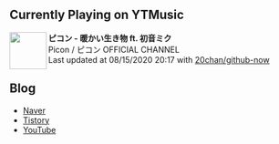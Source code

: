 ## Currently Playing on YTMusic

[<img align="left" height="65" src="https://i.ytimg.com/vi/btjFVLcZHL8/sddefault.jpg?sqp=-oaymwEWCJADEOEBIAQqCghqEJQEGHgg6AJIWg&rs">](https://music.youtube.com/channel/UCaWVCqpIfWFXUHSKANMjVQA)

**ピコン - 暖かい生き物 ft. 初音ミク**  
Picon / ピコン OFFICIAL CHANNEL  
Last updated at 08/15/2020 20:17 with [20chan/github-now](https://github.com/20chan/github-now)

## Blog

- [Naver](http://blog.naver.com/neurowhai)
- [Tistory](http://neurowhai.tistory.com/)
- [YouTube](https://www.youtube.com/channel/UCB_v1xU6laBHOeH6z4L-Mtw)

